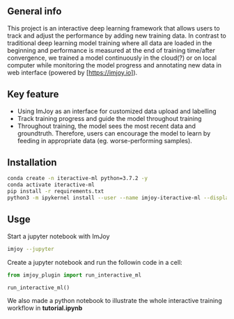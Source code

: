 ## General info
This project is an interactive deep learning framework that allows users to track and adjust the performance by adding new training data. In contrast to traditional deep learning model training where all data are loaded in the beginning and performance is measured at the end of training time/after convergence, we trained a model continuously in the cloud(?) or on local computer while monitoring the model progress and annotating new data in web interface (powered by [https://imjoy.io]). 
	
## Key feature
* Using ImJoy as an interface for customized data upload and labelling
* Track training progress and guide the model throughout training
* Throughout training, the model sees the most recent data and groundtruth. Therefore, users can encourage the model to learn by feeding in appropriate data (eg. worse-performing samples).

## Installation
```bash
conda create -n iteractive-ml python=3.7.2 -y
conda activate iteractive-ml
pip install -r requirements.txt
python3 -m ipykernel install --user --name imjoy-iteractive-ml --display-name "ImJoy Iteractive ML"
```


## Usge

Start a jupyter notebook with ImJoy
```bash
imjoy --jupyter
```

Create a jupyter notebook and run the followin code in a cell:
```python
from imjoy_plugin import run_interactive_ml

run_interactive_ml()
```

We also made a python notebook to illustrate the whole interactive training workflow in **tutorial.ipynb**